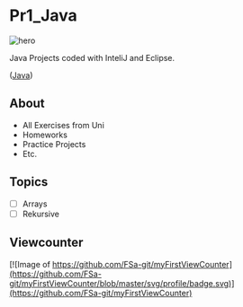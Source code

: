 # Pr1_Java

![hero](https://upload.wikimedia.org/wikipedia/commons/e/e9/Java-Debugging-Tips-881x441.jpg)

Java Projects coded with InteliJ and Eclipse.

([Java](https://www.java.com/de/))

## About
- All Exercises from Uni 
- Homeworks 
- Practice Projects
- Etc.

## Topics 
- [ ] Arrays
- [ ] Rekursive

## Viewcounter

[![Image of https://github.com/FSa-git/myFirstViewCounter](https://github.com/FSa-git/myFirstViewCounter/blob/master/svg/profile/badge.svg)](https://github.com/FSa-git/myFirstViewCounter)
